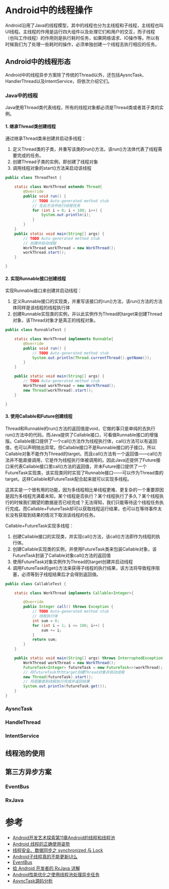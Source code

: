 # Android中的线程操作

Android沿用了Java的线程模型，其中的线程也分为主线程和子线程，主线程也叫UI线程。主线程的作用是运行四大组件以及处理它们和用户的交互，而子线程（也叫工作线程）的作用则是执行耗时任务，如果网络请求、IO操作等。所以有时候我们为了处理一些耗时的操作，必须单独创建一个线程去执行相应的任务。

## Android中的线程形态

Android中的线程异步方案除了传统的Thread以外，还包括AysncTask、HandlerThread以及IntentService，将依次介绍它们。

### Java中的线程

Java使用Thread类代表线程，所有的线程对象都必须是Thread类或者其子类的实例。

#### 1. 继承Thread类创建线程

通过继承Thread类来创建并启动多线程：

1. 定义Thread类的子类，并重写该类的run()方法，该run()方法体代表了线程需要完成的任务。
2. 创建Thread子类的实例，即创建了线程对象
3. 调用线程对象的start()方法来启动该线程

```java
public class ThreadTest {

	static class WorkThread extends Thread{
		@Override
		public void run() {
			// TODO Auto-generated method stub
            // 在此方法中执行线程任务
            for (int i = 0; i < 100; i++) {
				System.out.println(i);
			}
		}
	}
	public static void main(String[] args) {
		// TODO Auto-generated method stub
        // 创建并启动线程
		WorkThread workThread = new WorkThread();
		workThread.start();
	}

}
```

#### 2. 实现Runnable接口创建线程

实现Runnable接口来创建并启动线程：

1. 定义Runnable接口的实现类，并重写该接口的run()方法，该run()方法的方法体同样是该线程的线程执行体
2. 创建Runnable实现类的实例，并以此实例作为Thread的target来创建Thread对象，该Thread对象才是真正的线程对象。

```java
public class RunnableTest {

	static class WorkThread implements Runnable{
		@Override
		public void run() {
			// TODO Auto-generated method stub
			System.out.println(Thread.currentThread().getName());
		}
	}

	public static void main(String[] args) {
		// TODO Auto-generated method stub
		WorkThread workThread = new WorkThread();
		new Thread(workThread).start();
	}

}
```

#### 3. 使用Callable和Future创建线程

Thread和Runnable的run()方法的返回值是void，它做的事只是单纯的去执行run()方法中的代码，而Java提供了Callable接口，可看做Runnable接口的增强版。Callable接口提供了一个call()方法作为线程执行体，call()方法可以有返回值，也可以声明抛出异常。但Callable接口不是Runnable接口的子接口，所以Callable对象不能作为Thread的target。而且call()方法有一个返回值——call()方法并不能直接调用，它是作为线程执行体被调用的。因此Java还提供了Future接口来代表Callable接口里call()方法的返回值，并未Future接口提供了一个FutureTask实现类，该实现类同时实现了Runnable接口——可以作为Thread类的target。这样Callable和FutureTask配合起来就可以实现多线程。

这其实是一个很有用的功能，因为多线程相比单线程更难、更复杂的一个重要原因是因为多线程充满着未知，某个线程是否执行？某个线程执行了多久？某个线程执行的时候我们期望的数据是否已经完成？无法得知，我们只能等待这个线程任务执行完成。而Callable+FutureTask却可以获取线程运行结果，也可以在等待事件太长没有获取到结果的情况下取消该线程的任务。

Callable+FutureTask实现多线程：

1. 创建Callable接口的实现类，并实现call()方法，该call()方法即作为线程的执行体。
2. 创建Callable实现类的实例，并使用FutureTask类来包装Callable对象，该FutureTask封装了Callable对象call()方法的返回值
3. 使用FutureTask对象实例作为Thread的target创建并启动线程
4. 调用FutureTask的get()方法来获得子线程的执行结果，该方法将导致程序阻塞，必须等到子线程结果后才会得到返回值。

```java
public class CallableTest {

	static class WorkThread implements Callable<Integer>{

		@Override
		public Integer call() throws Exception {
			// TODO Auto-generated method stub
			// 线程执行体
			int sum = 0;
			for (int i = 1; i <= 100; i++) {
				sum += i;
			}
			return sum;
		}
	}

	public static void main(String[] args) throws InterruptedException, ExecutionException {
		WorkThread workThread = new WorkThread();
		FutureTask<Integer> futureTask = new FutureTask<>(workThread);
		// 将futureTask作为target创建Thread对象并启动线程
		new Thread(futureTask).start();
		// 将阻塞直到线程执行完成并返回结果
		System.out.println(futureTask.get());
	}
}
```

### AysncTask

### HandleThread

### IntentService

## 线程池的使用

## 第三方异步方案

### EventBus

### RxJava

# 参考

* [Android开发艺术探索第11章Android的线程和线程池]()
* [Android 线程的正确使用姿势](http://android.jobbole.com/82440/)
* [线程安全、数据同步之 synchronized 与 Lock](http://android.jobbole.com/83462/)
* [Android子线程真的不能更新UI么](http://www.cnblogs.com/lao-liang/p/5108745.html)
* [EventBus](http://greenrobot.org/eventbus/)
* [给 Android 开发者的 RxJava 详解](http://gank.io/post/560e15be2dca930e00da1083)
* [Android性能优化之使用线程池处理异步任务  
 ](http://blog.csdn.net/u010687392/article/details/49850803)
* [AsyncTask源码分析](https://github.com/white37/AndroidSdkSourceAnalysis/blob/master/article/AsyncTask%E5%92%8CAsyncTaskCompat%E6%BA%90%E7%A0%81%E8%A7%A3%E6%9E%90.md)
